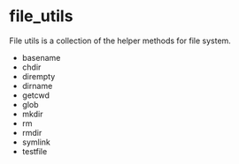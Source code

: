 file_utils
==========

File utils is a collection of the helper methods for file system.

- basename
- chdir
- dirempty
- dirname
- getcwd
- glob
- mkdir
- rm
- rmdir
- symlink
- testfile
